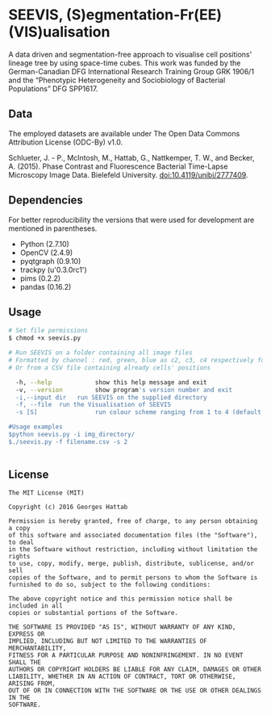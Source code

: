 # SEEVIS, (S)egmentation-Fr(EE) (VIS)ualisation

A data driven and segmentation-free approach to visualise cell positions' lineage tree by using space-time cubes. 
This work was funded by the German-Canadian DFG International Research Training Group GRK 1906/1 and the “Phenotypic Heterogeneity and Sociobiology of Bacterial Populations” DFG SPP1617.

## Data

The employed datasets are available under The Open Data Commons Attribution License (ODC-By) v1.0.

Schlueter, J. - P., McIntosh, M., Hattab, G., Nattkemper, T. W., and Becker, A. (2015). Phase Contrast and Fluorescence Bacterial Time-Lapse Microscopy Image Data. Bielefeld University. [doi:10.4119/unibi/2777409](http://doi.org/10.4119/unibi/2777409).

## Dependencies

For better reproducibility the versions that were used for development are mentioned in parentheses.

* Python (2.7.10)
* OpenCV (2.4.9)
* pyqtgraph (0.9.10)
* trackpy (u'0.3.0rc1')
* pims (0.2.2)
* pandas (0.16.2)

## Usage

```bash
# Set file permissions
$ chmod +x seevis.py 

# Run SEEVIS on a folder containing all image files 
# Formatted by channel : red, green, blue as c2, c3, c4 respectively for every time point
# Or from a CSV file containing already cells' positions

  -h, --help            show this help message and exit
  -v, --version         show program's version number and exit
  -i,--input dir   run SEEVIS on the supplied directory
  -f, --file  run the Visualisation of SEEVIS
  -s [S]                run colour scheme ranging from 1 to 4 (default is 1)

#Usage examples
$python seevis.py -i img_directory/
$./seevis.py -f filename.csv -s 2
            

```

## License
```
The MIT License (MIT)

Copyright (c) 2016 Georges Hattab

Permission is hereby granted, free of charge, to any person obtaining a copy
of this software and associated documentation files (the "Software"), to deal
in the Software without restriction, including without limitation the rights
to use, copy, modify, merge, publish, distribute, sublicense, and/or sell
copies of the Software, and to permit persons to whom the Software is
furnished to do so, subject to the following conditions:

The above copyright notice and this permission notice shall be included in all
copies or substantial portions of the Software.

THE SOFTWARE IS PROVIDED "AS IS", WITHOUT WARRANTY OF ANY KIND, EXPRESS OR
IMPLIED, INCLUDING BUT NOT LIMITED TO THE WARRANTIES OF MERCHANTABILITY,
FITNESS FOR A PARTICULAR PURPOSE AND NONINFRINGEMENT. IN NO EVENT SHALL THE
AUTHORS OR COPYRIGHT HOLDERS BE LIABLE FOR ANY CLAIM, DAMAGES OR OTHER
LIABILITY, WHETHER IN AN ACTION OF CONTRACT, TORT OR OTHERWISE, ARISING FROM,
OUT OF OR IN CONNECTION WITH THE SOFTWARE OR THE USE OR OTHER DEALINGS IN THE
SOFTWARE. 
```
